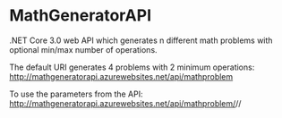 # MathGeneratorAPI
.NET Core 3.0 web API which generates n different math problems with optional min/max number of operations.

The default URI generates 4 problems with 2 minimum operations:
http://mathgeneratorapi.azurewebsites.net/api/mathproblem

To use the parameters from the API:
http://mathgeneratorapi.azurewebsites.net/api/mathproblem/<Number of problems to generate>/<Min Operations>/<Max Operations>
